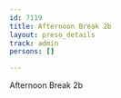 ```yaml
---
id: 7119
title: Afternoon Break 2b
layout: preso_details
track: admin
persons: []

---
```

Afternoon Break 2b